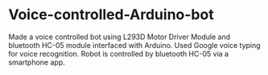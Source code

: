 # Voice-controlled-Arduino-bot
Made a voice controlled bot using L293D Motor Driver Module and bluetooth HC-05 module interfaced with Arduino. Used Google voice typing for voice recognition. Robot is controlled by bluetooth HC-05 via a smartphone app.

